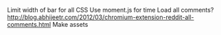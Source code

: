 Limit width of bar for all CSS
Use moment.js for time
Load all comments? http://blog.abhijeetr.com/2012/03/chromium-extension-reddit-all-comments.html
Make assets